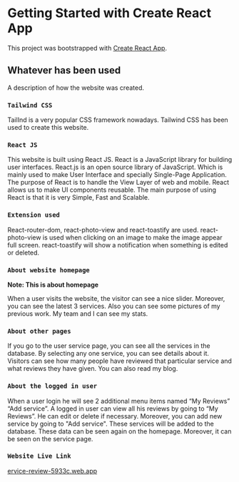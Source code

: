 # Getting Started with Create React App

This project was bootstrapped with [Create React App](https://github.com/facebook/create-react-app).

## Whatever has been used

A description of how the website was created.

### `Tailwind CSS`

TailInd is a very popular CSS framework nowadays. 
Tailwind CSS has been used to create this website.

### `React JS`

This website is built using React JS. React is a JavaScript library for building user interfaces. React.js is an open source library of JavaScript. Which is mainly used to make User Interface and specially Single-Page Application. The purpose of React is to handle the View Layer of web and mobile. React allows us to make UI components reusable. The main purpose of using React is that it is very Simple, Fast and Scalable.

### `Extension used`

React-router-dom, react-photo-view and react-toastify are used. react-photo-view is used when clicking on an image to make the image appear full screen. react-toastify will show a notification when something is edited or deleted.

### `About website homepage`

**Note: This is about homepage**

When a user visits the website, the visitor can see a nice slider. Moreover, you can see the latest 3 services. Also you can see some pictures of my previous work. My team and I can see my stats.

### `About other pages`

If you go to the user service page, you can see all the services in the database. By selecting any one service, you can see details about it. Visitors can see how many people have reviewed that particular service and what reviews they have given. You can also read my blog.

### `About the logged in user`

When a user login he will see 2 additional menu items named “My Reviews” “Add service”. A logged in user can view all his reviews by going to “My Reviews”. He can edit or delete if necessary. Moreover, you can add new service by going to "Add service". These services will be added to the database. These data can be seen again on the homepage. Moreover, it can be seen on the service page.

### `Website Live Link`
<a href="https://service-review-5933c.web.app/">ervice-review-5933c.web.app</a>
